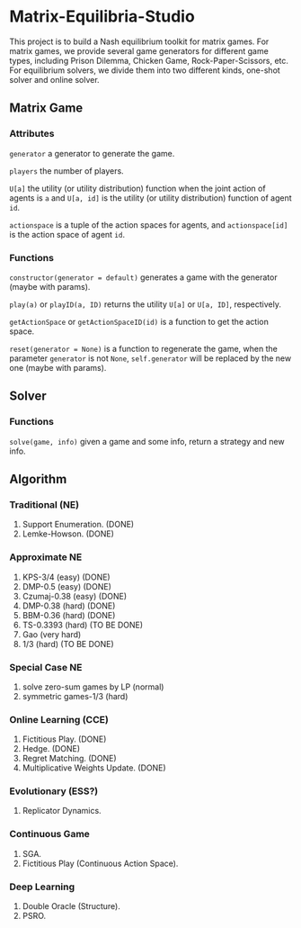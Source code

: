 # Matrix-Equilibria-Studio

This project is to build a Nash equilibrium toolkit for matrix games.
For matrix games, we provide several game generators for different game types, including Prison Dilemma, Chicken Game, Rock-Paper-Scissors, etc.
For equilibrium solvers, we divide them into two different kinds, one-shot solver and online solver.

## Matrix Game

### Attributes

`generator` a generator to generate the game.

`players` the number of players.

`U[a]` the utility (or utility distribution) function when the joint action of agents is `a` and `U[a, id]` is the utility (or utility distribution) function of agent `id`.

`actionspace` is a tuple of the action spaces for agents, and `actionspace[id]` is the action space of agent `id`.

### Functions

`constructor(generator = default)` generates a game with the generator (maybe with params).

`play(a)` or `playID(a, ID)` returns the utility `U[a]` or `U[a, ID]`, respectively.

`getActionSpace` or `getActionSpaceID(id)` is a function to get the action space.

`reset(generator = None)` is a function to regenerate the game, when the parameter `generator` is not `None`, `self.generator` will be replaced by the new one (maybe with params).

## Solver

### Functions

`solve(game, info)` given a game and some info, return a strategy and new info.

## Algorithm

### Traditional (NE)

1. Support Enumeration. (DONE)
2. Lemke-Howson. (DONE)

### Approximate NE

1. KPS-3/4 (easy) (DONE)
2. DMP-0.5 (easy) (DONE)
3. Czumaj-0.38 (easy) (DONE)
4. DMP-0.38 (hard) (DONE)
5. BBM-0.36 (hard) (DONE)
6. TS-0.3393 (hard) (TO BE DONE)
7. Gao (very hard)
8. 1/3 (hard) (TO BE DONE)

### Special Case NE

1. solve zero-sum games by LP (normal)
2. symmetric games-1/3 (hard)

### Online Learning (CCE)

1. Fictitious Play. (DONE)
2. Hedge. (DONE)
3. Regret Matching. (DONE)
4. Multiplicative Weights Update. (DONE)

### Evolutionary (ESS?)

1. Replicator Dynamics.

### Continuous Game

1. SGA.
2. Fictitious Play (Continuous Action Space).

### Deep Learning

1. Double Oracle (Structure).
2. PSRO.
